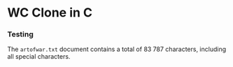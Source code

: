 # WC Clone in C

### Testing

The `artofwar.txt` document contains a total of 83 787 characters, including all special characters.
